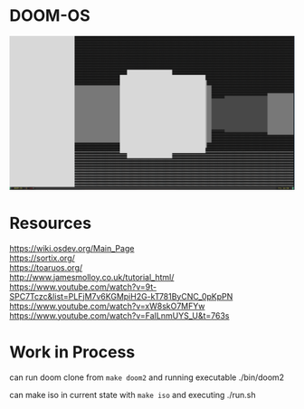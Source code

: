 # DOOM-OS 
![Doom OS](images/doom-os.png)

# Resources 
https://wiki.osdev.org/Main_Page  
https://sortix.org/  
https://toaruos.org/      
http://www.jamesmolloy.co.uk/tutorial_html/  
https://www.youtube.com/watch?v=9t-SPC7Tczc&list=PLFjM7v6KGMpiH2G-kT781ByCNC_0pKpPN  
https://www.youtube.com/watch?v=xW8skO7MFYw  
https://www.youtube.com/watch?v=FaILnmUYS_U&t=763s  

# Work in Process
can run doom clone from `make doom2` and running executable ./bin/doom2

can make iso in current state with `make iso` and executing ./run.sh

